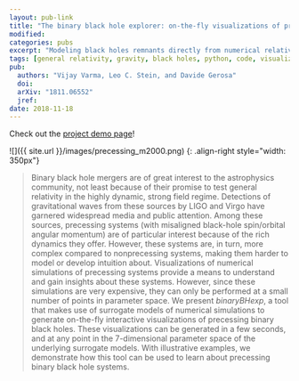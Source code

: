 ```yaml
---
layout: pub-link
title: "The binary black hole explorer: on-the-fly visualizations of precessing binary black holes"
modified:
categories: pubs
excerpt: "Modeling black holes remnants directly from numerical relativity"
tags: [general relativity, gravity, black holes, python, code, visualization, interactive]
pub:
  authors: "Vijay Varma, Leo C. Stein, and Davide Gerosa"
  doi:
  arXiv: "1811.06552"
  jref:
date: 2018-11-18
---
```


Check out the [project demo page](https://vijayvarma392.github.io/binaryBHexp/)!

![]({{ site.url }}/images/precessing_m2000.png)
{: .align-right style="width: 350px"}
> Binary black hole mergers are of great interest to the astrophysics
> community, not least because of their promise to test general
> relativity in the highly dynamic, strong field regime.  Detections
> of gravitational waves from these sources by LIGO and Virgo have
> garnered widespread media and public attention. Among these sources,
> precessing systems (with misaligned black-hole spin/orbital angular
> momentum) are of particular interest because of the rich dynamics
> they offer.  However, these systems are, in turn, more complex
> compared to nonprecessing systems, making them harder to model or
> develop intuition about. Visualizations of numerical simulations of
> precessing systems provide a means to understand and gain insights
> about these systems. However, since these simulations are very
> expensive, they can only be performed at a small number of points in
> parameter space. We present <em>binaryBHexp</em>, a tool that makes use of
> surrogate models of numerical simulations to generate on-the-fly
> interactive visualizations of precessing binary black holes. These
> visualizations can be generated in a few seconds, and at any point
> in the 7-dimensional parameter space of the underlying surrogate
> models. With illustrative examples, we demonstrate how this tool can
> be used to learn about precessing binary black hole systems.
